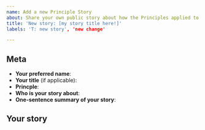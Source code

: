 ```yaml
---
name: Add a new Principle Story
about: Share your own public story about how the Principles applied to your life.
title: 'New story: [my story title here!]'
labels: 'T: new story', 'new change'

---
```


<!-- Thank you for contributing a Principle Story back upstream! Please use this template to help a maintainer review your contribution. -->

## Meta

<!-- Details about you and your story! -->

* **Your preferred name**:
* **Your title** (if applicable):
* **Princple**: <!-- Which Principle(s) is this story about? -->
* **Who is your story about**:
* **One-sentence summary of your story**:

## Your story

<!-- Freeform response! Write your story below, exactly as you wish it to appear on the website. By submitting this form, you agree these contributions are shared under a Creative Commons Attribution 4.0 (CC-BY) license. This is the default license of the Principles. -->

